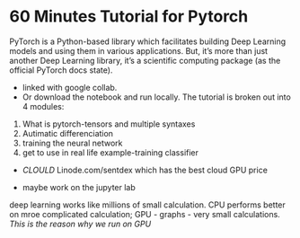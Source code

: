 # 60 Minutes Tutorial for Pytorch
PyTorch is a Python-based library which facilitates building Deep Learning models and using them in various applications. But, it’s more than just another Deep Learning library, it’s a scientific computing package (as the official PyTorch docs state).  
* linked with google collab.
* Or download the notebook and run locally.
The tutorial is broken out into 4 modules:
1. What is pytorch-tensors and multiple syntaxes
2. Autimatic differenciation
3. training the neural network
4. get to use in real life example-training classifier 

* _CLOULD_ Linode.com/sentdex which has the best cloud GPU price

* maybe work on the jupyter lab

deep learning works like millions of small calculation. CPU performs better on mroe complicated calculation; GPU - graphs - very small calculations. _This is the reason why we run on GPU_ 
